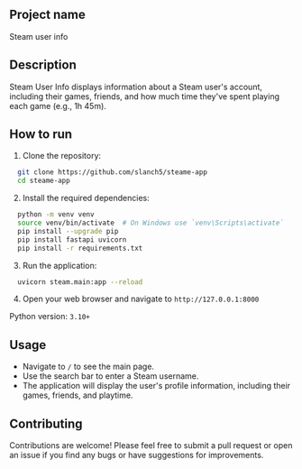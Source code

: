 ## Project name
Steam user info

## Description 
Steam User Info displays information about a Steam user's account, including their games, friends, and how much time they've spent playing each game (e.g., 1h 45m).

## How to run

1. Clone the repository:
  ```bash
    git clone https://github.com/slanch5/steame-app
    cd steame-app
  ```
2. Install the required dependencies:
  ```bash
    python -m venv venv
    source venv/bin/activate  # On Windows use `venv\Scripts\activate`
    pip install --upgrade pip
    pip install fastapi uvicorn
    pip install -r requirements.txt
   ```
3. Run the application:
  ```bash
    uvicorn steam.main:app --reload
  ```
4. Open your web browser and navigate to `http://127.0.0.1:8000`


Python version: `3.10+`

## Usage
- Navigate to `/` to see the main page.
- Use the search bar to enter a Steam username.
- The application will display the user's profile information, including their games, friends, and playtime.

## Contributing
Contributions are welcome! Please feel free to submit a pull request or open an issue if you find any bugs or have suggestions for improvements.

